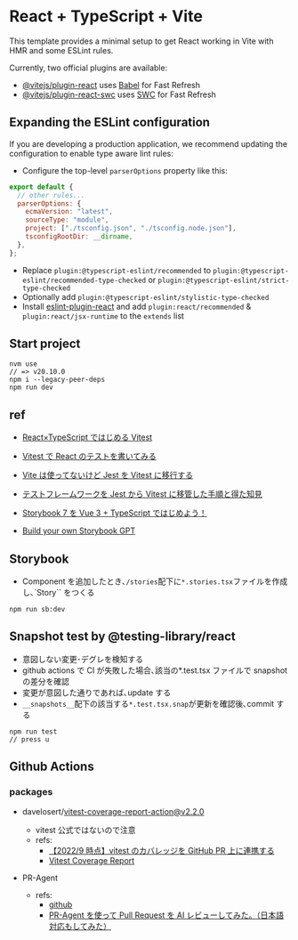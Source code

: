 # React + TypeScript + Vite

This template provides a minimal setup to get React working in Vite with HMR and some ESLint rules.

Currently, two official plugins are available:

- [@vitejs/plugin-react](https://github.com/vitejs/vite-plugin-react/blob/main/packages/plugin-react/README.md) uses [Babel](https://babeljs.io/) for Fast Refresh
- [@vitejs/plugin-react-swc](https://github.com/vitejs/vite-plugin-react-swc) uses [SWC](https://swc.rs/) for Fast Refresh

## Expanding the ESLint configuration

If you are developing a production application, we recommend updating the configuration to enable type aware lint rules:

- Configure the top-level `parserOptions` property like this:

```js
export default {
  // other rules...
  parserOptions: {
    ecmaVersion: "latest",
    sourceType: "module",
    project: ["./tsconfig.json", "./tsconfig.node.json"],
    tsconfigRootDir: __dirname,
  },
};
```

- Replace `plugin:@typescript-eslint/recommended` to `plugin:@typescript-eslint/recommended-type-checked` or `plugin:@typescript-eslint/strict-type-checked`
- Optionally add `plugin:@typescript-eslint/stylistic-type-checked`
- Install [eslint-plugin-react](https://github.com/jsx-eslint/eslint-plugin-react) and add `plugin:react/recommended` & `plugin:react/jsx-runtime` to the `extends` list

## Start project

```
nvm use
// => v20.10.0
npm i --legacy-peer-deps
npm run dev
```

## ref

- [React×TypeScript ではじめる Vitest](React×TypeScriptではじめるVitest)

- [Vitest で React のテストを書いてみる](https://zenn.dev/collabostyle/articles/15883dcd38c9ff)

- [Vite は使ってないけど Jest を Vitest に移行する](https://zenn.dev/sa2knight/articles/migrating_vitest_from_jest)

- [テストフレームワークを Jest から Vitest に移管した手順と得た知見](https://qiita.com/itouoti/items/6f03065c68baf4245b2f)

- [Storybook 7 を Vue 3 + TypeScript ではじめよう！](https://zenn.dev/sa2knight/books/storybook-7-with-vue-3)

- [Build your own Storybook GPT](https://storybook.js.org/blog/build-your-own-storybook-gpt/)

## Storybook

- Component を追加したとき､`/stories`配下に`*.stories.tsx`ファイルを作成し､`Story`` をつくる

```
npm run sb:dev
```

## Snapshot test by @testing-library/react

- 意図しない変更･デグレを検知する
- github actions で CI が失敗した場合､該当の\*.test.tsx ファイルで snapshot の差分を確認
- 変更が意図した通りであれば､update する
- `__snapshots__`配下の該当する`*.test.tsx.snap`が更新を確認後､commit する

```
npm run test
// press u
```

## Github Actions

### packages

- davelosert/vitest-coverage-report-action@v2.2.0

  - vitest 公式ではないので注意
  - refs:
    - [【2022/9 時点】vitest のカバレッジを GitHub PR 上に連携する](https://magicode.io/Sumiren/articles/f0455cc2cc9a4dde88ab994807ecdd56)
    - [Vitest Coverage Report](https://github.com/marketplace/actions/vitest-coverage-report)

- PR-Agent
  - refs:
    - [github](https://github.com/Codium-ai/pr-agent)
    - [PR-Agent を使って Pull Request を AI レビューしてみた。（日本語対応もしてみた）](https://tech.layerx.co.jp/entry/2023/09/01/102612)
